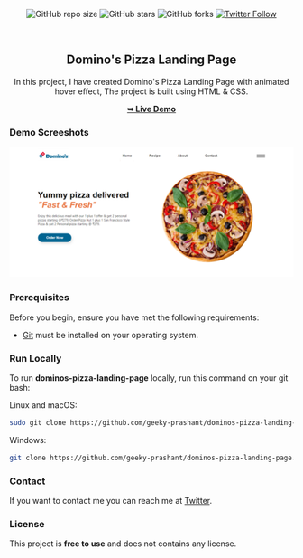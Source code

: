 <div align="center">
  
  ![GitHub repo size](https://img.shields.io/github/repo-size/geeky-prashant/dominos-pizza-landing-page)
  ![GitHub stars](https://img.shields.io/github/stars/geeky-prashant/dominos-pizza-landing-page)
  ![GitHub forks](https://img.shields.io/github/forks/geeky-prashant/dominos-pizza-landing-page?style=social)
  [![Twitter Follow](https://img.shields.io/twitter/follow/geekyprashant?style=social)](https://twitter.com/intent/follow?screen_name=geekyprashant)
 
  <br />

  <h2 align="center">Domino's Pizza Landing Page</h2>

  In this project, I have created Domino's Pizza Landing Page with animated hover effect, The project is built using HTML & CSS.

  <a href="https://geeky-prashant.github.io/dominos-pizza-landing-page/"><strong>➥ Live Demo</strong></a>

</div>

### Demo Screeshots

![Domino's Pizza Landing Page Desktop Demo](./readme-images/Dominos-Pizza-Landing-Page.png "Desktop Demo")

### Prerequisites

Before you begin, ensure you have met the following requirements:

* [Git](https://git-scm.com/downloads "Download Git") must be installed on your operating system.

### Run Locally

To run **dominos-pizza-landing-page** locally, run this command on your git bash:

Linux and macOS:

```bash
sudo git clone https://github.com/geeky-prashant/dominos-pizza-landing-page.git
```

Windows:

```bash
git clone https://github.com/geeky-prashant/dominos-pizza-landing-page.git
```

### Contact

If you want to contact me you can reach me at [Twitter](https://www.twitter.com/geekyprashant).

### License

This project is **free to use** and does not contains any license.
